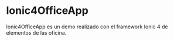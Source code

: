 # Ionic4OfficeApp
Ionic4OfficeApp es un demo realizado con el framework Ionic 4 de elementos de las oficina.
